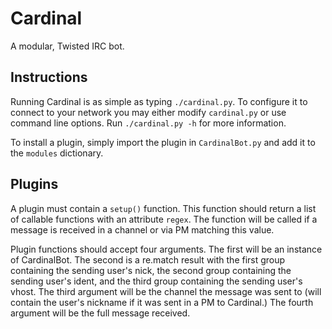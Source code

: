 Cardinal
========
A modular, Twisted IRC bot.

Instructions
------------
Running Cardinal is as simple as typing `./cardinal.py`. To configure it to connect to your network you may either modify `cardinal.py` or use command line options. Run `./cardinal.py -h` for more information.

To install a plugin, simply import the plugin in `CardinalBot.py` and add it to the `modules` dictionary.

Plugins
-------
A plugin must contain a `setup()` function. This function should return a list of callable functions with an attribute `regex`. The function will be called if a message is received in a channel or via PM matching this value.

Plugin functions should accept four arguments. The first will be an instance of CardinalBot. The second is a re.match result with the first group containing the sending user's nick, the second group containing the sending user's ident, and the third group containing the sending user's vhost. The third argument will be the channel the message was sent to (will contain the user's nickname if it was sent in a PM to Cardinal.) The fourth argument will be the full message received.
